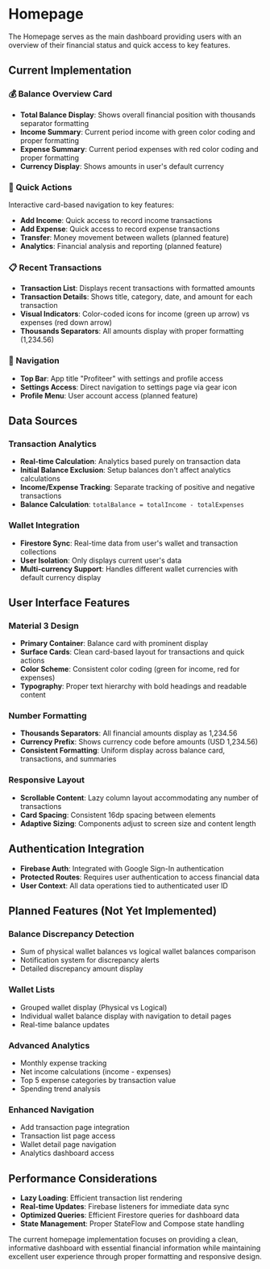 # Homepage

The Homepage serves as the main dashboard providing users with an overview of their financial status and quick access to key features.

## Current Implementation

### 💰 Balance Overview Card
- **Total Balance Display**: Shows overall financial position with thousands separator formatting
- **Income Summary**: Current period income with green color coding and proper formatting
- **Expense Summary**: Current period expenses with red color coding and proper formatting
- **Currency Display**: Shows amounts in user's default currency

### 🎯 Quick Actions
Interactive card-based navigation to key features:
- **Add Income**: Quick access to record income transactions
- **Add Expense**: Quick access to record expense transactions  
- **Transfer**: Money movement between wallets (planned feature)
- **Analytics**: Financial analysis and reporting (planned feature)

### 📋 Recent Transactions
- **Transaction List**: Displays recent transactions with formatted amounts
- **Transaction Details**: Shows title, category, date, and amount for each transaction
- **Visual Indicators**: Color-coded icons for income (green up arrow) vs expenses (red down arrow)
- **Thousands Separators**: All amounts display with proper formatting (1,234.56)

### 🧭 Navigation
- **Top Bar**: App title "Profiteer" with settings and profile access
- **Settings Access**: Direct navigation to settings page via gear icon
- **Profile Menu**: User account access (planned feature)

## Data Sources

### Transaction Analytics
- **Real-time Calculation**: Analytics based purely on transaction data
- **Initial Balance Exclusion**: Setup balances don't affect analytics calculations
- **Income/Expense Tracking**: Separate tracking of positive and negative transactions
- **Balance Calculation**: `totalBalance = totalIncome - totalExpenses`

### Wallet Integration
- **Firestore Sync**: Real-time data from user's wallet and transaction collections
- **User Isolation**: Only displays current user's data
- **Multi-currency Support**: Handles different wallet currencies with default currency display

## User Interface Features

### Material 3 Design
- **Primary Container**: Balance card with prominent display
- **Surface Cards**: Clean card-based layout for transactions and quick actions
- **Color Scheme**: Consistent color coding (green for income, red for expenses)
- **Typography**: Proper text hierarchy with bold headings and readable content

### Number Formatting
- **Thousands Separators**: All financial amounts display as 1,234.56
- **Currency Prefix**: Shows currency code before amounts (USD 1,234.56)
- **Consistent Formatting**: Uniform display across balance card, transactions, and summaries

### Responsive Layout
- **Scrollable Content**: Lazy column layout accommodating any number of transactions
- **Card Spacing**: Consistent 16dp spacing between elements
- **Adaptive Sizing**: Components adjust to screen size and content length

## Authentication Integration
- **Firebase Auth**: Integrated with Google Sign-In authentication
- **Protected Routes**: Requires user authentication to access financial data
- **User Context**: All data operations tied to authenticated user ID

## Planned Features (Not Yet Implemented)

### Balance Discrepancy Detection
- Sum of physical wallet balances vs logical wallet balances comparison
- Notification system for discrepancy alerts
- Detailed discrepancy amount display

### Wallet Lists
- Grouped wallet display (Physical vs Logical)
- Individual wallet balance display with navigation to detail pages
- Real-time balance updates

### Advanced Analytics
- Monthly expense tracking
- Net income calculations (income - expenses)
- Top 5 expense categories by transaction value
- Spending trend analysis

### Enhanced Navigation
- Add transaction page integration
- Transaction list page access
- Wallet detail page navigation
- Analytics dashboard access

## Performance Considerations
- **Lazy Loading**: Efficient transaction list rendering
- **Real-time Updates**: Firebase listeners for immediate data sync
- **Optimized Queries**: Efficient Firestore queries for dashboard data
- **State Management**: Proper StateFlow and Compose state handling

The current homepage implementation focuses on providing a clean, informative dashboard with essential financial information while maintaining excellent user experience through proper formatting and responsive design.
